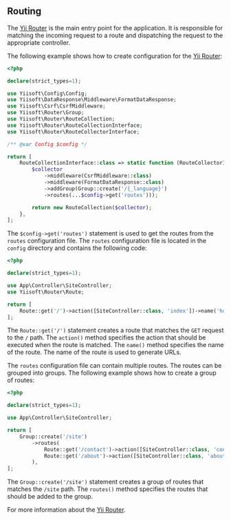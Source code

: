 ## Routing

The [Yii Router](https://github.com/yiisoft/router) is the main entry point for the application. It is responsible for matching the incoming request to a route and dispatching the request to the appropriate controller.

The following example shows how to create configuration for the [Yii Router](https://github.com/yiisoft/router):

```php
<?php

declare(strict_types=1);

use Yiisoft\Config\Config;
use Yiisoft\DataResponse\Middleware\FormatDataResponse;
use Yiisoft\Csrf\CsrfMiddleware;
use Yiisoft\Router\Group;
use Yiisoft\Router\RouteCollection;
use Yiisoft\Router\RouteCollectionInterface;
use Yiisoft\Router\RouteCollectorInterface;

/** @var Config $config */

return [
    RouteCollectionInterface::class => static function (RouteCollectorInterface $collector) use ($config) {
        $collector
            ->middleware(CsrfMiddleware::class)
            ->middleware(FormatDataResponse::class)
            ->addGroup(Group::create('/{_language}')
            ->routes(...$config->get('routes')));

        return new RouteCollection($collector);
    },
];
```

The `$config->get('routes')` statement is used to get the routes from the `routes` configuration file. The `routes` configuration file is located in the `config` directory and contains the following code:

```php
<?php

declare(strict_types=1);

use App\Controller\SiteController;
use Yiisoft\Router\Route;

return [
    Route::get('/')->action([SiteController::class, 'index'])->name('home'),
];
```

The `Route::get('/')` statement creates a route that matches the `GET` request to the `/` path. The `action()` method specifies the action that should be executed when the route is matched. The `name()` method specifies the name of the route. The name of the route is used to generate URLs.

The `routes` configuration file can contain multiple routes. The routes can be grouped into groups. The following example shows how to create a group of routes:

```php
<?php

declare(strict_types=1);

use App\Controller\SiteController;

return [
    Group::create('/site')
        ->routes(
            Route::get('/contact')->action([SiteController::class, 'contact'])->name('site/contact'),
            Route::get('/about')->action([SiteController::class, 'about'])->name('site/about'),
        ),
];
```

The `Group::create('/site')` statement creates a group of routes that matches the `/site` path. The `routes()` method specifies the routes that should be added to the group.

For more information about the [Yii Router](https://github.com/yiisoft/router).
